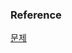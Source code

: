 ### Reference
[문제](https://www.hackerrank.com/challenges/draw-the-triangle-2/problem?isFullScreen=true)<br>